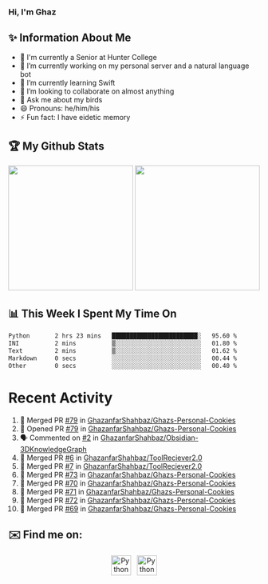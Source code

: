 ### Hi, I'm Ghaz

<!--
**GhazanfarShahbaz/GhazanfarShahbaz** is a ✨ _special_ ✨ repository because its `README.md` (this file) appears on your GitHub profile.

Here are some ideas to get you started:
-->

## ✨ Information About Me 
- 🏫 I'm currently a Senior at Hunter College 
- 🔭 I’m currently working on my personal server and a natural language bot
- 🌱 I’m currently learning Swift 
- 👯 I’m looking to collaborate on almost anything
- 💬 Ask me about my birds
- 😄 Pronouns: he/him/his
- ⚡ Fun fact: I have eidetic memory


## 🏆 My Github Stats
<div>
    <img height="250em" src="https://github-readme-stats.vercel.app/api?username=GhazanfarShahbaz&theme=tokyonight&show_icons=true&hide_border=true&&count_private=true&include_all_commits=true" />
    <img height="250em" src="https://github-readme-stats.vercel.app/api/top-langs/?username=GhazanfarShahbaz&theme=tokyonight&show_icons=true&hide_border=true&&count_private=true&include_all_commits=true" />
</div>

## 📊 This Week I Spent My Time On
<!--START_SECTION:waka-->

```txt
Python       2 hrs 23 mins   ████████████████████████░   95.60 %
INI          2 mins          ▒░░░░░░░░░░░░░░░░░░░░░░░░   01.80 %
Text         2 mins          ▒░░░░░░░░░░░░░░░░░░░░░░░░   01.62 %
Markdown     0 secs          ░░░░░░░░░░░░░░░░░░░░░░░░░   00.44 %
Other        0 secs          ░░░░░░░░░░░░░░░░░░░░░░░░░   00.40 %
```

<!--END_SECTION:waka-->

#  Recent Activity 
<!--START_SECTION:activity-->
1. 🎉 Merged PR [#79](https://github.com/GhazanfarShahbaz/Ghazs-Personal-Cookies/pull/79) in [GhazanfarShahbaz/Ghazs-Personal-Cookies](https://github.com/GhazanfarShahbaz/Ghazs-Personal-Cookies)
2. 💪 Opened PR [#79](https://github.com/GhazanfarShahbaz/Ghazs-Personal-Cookies/pull/79) in [GhazanfarShahbaz/Ghazs-Personal-Cookies](https://github.com/GhazanfarShahbaz/Ghazs-Personal-Cookies)
3. 🗣 Commented on [#2](https://github.com/GhazanfarShahbaz/Obsidian-3DKnowledgeGraph/issues/2#issuecomment-1767394505) in [GhazanfarShahbaz/Obsidian-3DKnowledgeGraph](https://github.com/GhazanfarShahbaz/Obsidian-3DKnowledgeGraph)
4. 🎉 Merged PR [#6](https://github.com/GhazanfarShahbaz/ToolReciever2.0/pull/6) in [GhazanfarShahbaz/ToolReciever2.0](https://github.com/GhazanfarShahbaz/ToolReciever2.0)
5. 🎉 Merged PR [#7](https://github.com/GhazanfarShahbaz/ToolReciever2.0/pull/7) in [GhazanfarShahbaz/ToolReciever2.0](https://github.com/GhazanfarShahbaz/ToolReciever2.0)
6. 🎉 Merged PR [#73](https://github.com/GhazanfarShahbaz/Ghazs-Personal-Cookies/pull/73) in [GhazanfarShahbaz/Ghazs-Personal-Cookies](https://github.com/GhazanfarShahbaz/Ghazs-Personal-Cookies)
7. 🎉 Merged PR [#70](https://github.com/GhazanfarShahbaz/Ghazs-Personal-Cookies/pull/70) in [GhazanfarShahbaz/Ghazs-Personal-Cookies](https://github.com/GhazanfarShahbaz/Ghazs-Personal-Cookies)
8. 🎉 Merged PR [#71](https://github.com/GhazanfarShahbaz/Ghazs-Personal-Cookies/pull/71) in [GhazanfarShahbaz/Ghazs-Personal-Cookies](https://github.com/GhazanfarShahbaz/Ghazs-Personal-Cookies)
9. 🎉 Merged PR [#72](https://github.com/GhazanfarShahbaz/Ghazs-Personal-Cookies/pull/72) in [GhazanfarShahbaz/Ghazs-Personal-Cookies](https://github.com/GhazanfarShahbaz/Ghazs-Personal-Cookies)
10. 🎉 Merged PR [#69](https://github.com/GhazanfarShahbaz/Ghazs-Personal-Cookies/pull/69) in [GhazanfarShahbaz/Ghazs-Personal-Cookies](https://github.com/GhazanfarShahbaz/Ghazs-Personal-Cookies)
<!--END_SECTION:activity-->



## ✉️ Find me on:
<p align="center">
    <a href="https://www.linkedin.com/in/ghazanfarshahbaz/" target="_blank" rel="noopener noreferrer"> <img src="https://cdn.jsdelivr.net/npm/simple-icons@v3/icons/linkedin.svg" alt="Python" height="40" style="vertical-align:top; margin:4px"></a>
    <a href="mailto:ghazanfarshahbaz2409@gmail.com"> <img src="https://cdn.jsdelivr.net/npm/simple-icons@v3/icons/gmail.svg" alt="Python" height="40" style="vertical-align:top; margin:4px"></a>
</p>

<!-- Themes:
https://github.com/anuraghazra/github-readme-stats/blob/master/themes/README.md -->
